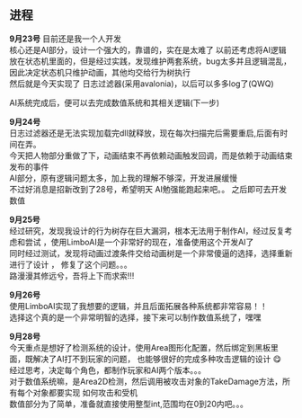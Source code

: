 ## 进程
**9月23号**
目前还是我一个人开发  
核心还是AI部分，设计一个强大的，靠谱的，实在是太难了
以前还考虑将AI逻辑放在状态机里面的，但是经过实践，发现维护两套系统，bug太多并且逻辑混乱，
因此决定状态机只维护动画，其他均交给行为树执行  
然后就是今天实现了 日志过滤器(采用avalonia)，以后可以多多log了(QWQ)

AI系统完成后，便可以去完成数值系统和其相关逻辑(下一步)


**9月24号**  
日志过滤器还是无法实现加载完dll就释放，现在每次扫描完后需要重启,后面有时间在弄。  
今天把人物部分重做了下，动画结束不再依赖动画触发回调，而是依赖于动画结束发布的事件  
AI部分，原有逻辑问题太多，加上我的理解不够深，开发进展缓慢  
不过好消息是招新改到了28号，希望明天 AI勉强能跑起来吧。。
之后即可去开发数值


**9月25号**  
经过研究，发现我设计的行为树存在巨大漏洞，根本无法用于制作AI，经过反复考虑和尝试
，使用LimboAI是一个非常好的现在，准备使用这个开发AI了  
同时经过测试，发现将动画过渡条件交给动画树是一个非常傻逼的选择，选择重新进行了设计 ，
修复了这个问题。。。  
路漫漫其修远兮，吾将上下而求索!!!


  **9月26号**  
  使用LimboAI实现了我想要的逻辑，并且后面拓展各种系统都非常容易！！  
  选择这个真的是一个非常明智的选择，接下来可以制作数值系统了，嘿嘿

  **9月28号**  
  今天重点是想好了检测系统的设计，使用Area图形化配置，然后绑定到黑板里面，既解决了AI打不到玩家的问题，
  也能够很好的完成多种攻击逻辑的设计 😋  
  经过思考，决定每个角色，都制作玩家和AI两个版本。。。  
  对于数值系统嘛，是Area2D检测，然后调用被攻击对象的TakeDamage方法，所有每个对象都要实现
  如何攻击和受机  
  数值部分为了简单，准备就直接使用整型int,范围均在0到20内吧。。。